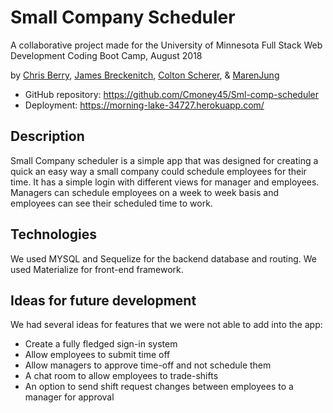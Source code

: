 # Small Company Scheduler

A collaborative project made for the University of Minnesota Full Stack Web Development Coding Boot Camp, August 2018

by [Chris Berry](https://github.com/Casttle), [James Breckenitch](https://github.com/jrbreckenitch), [Colton Scherer](https://github.com/Cmoney45), & [MarenJung](https://github.com/MarenJung)

* GitHub repository: https://github.com/Cmoney45/Sml-comp-scheduler
* Deployment: https://morning-lake-34727.herokuapp.com/

## Description

Small Company scheduler is a simple app that was designed for creating a quick an easy way a small company could schedule employees for their time. It has a simple login with different views for manager and employees. Managers can schedule employees on a week to week basis and employees can see their scheduled time to work.

## Technologies

We used MYSQL and Sequelize for the backend database and routing. We used Materialize for front-end framework. 

## Ideas for future development

We had several ideas for features that we were not able to add into the app:

* Create a fully fledged sign-in system
* Allow employees to submit time off
* Allow managers to approve time-off and not schedule them
* A chat room to allow employees to trade-shifts
* An option to send shift request changes between employees to a manager for approval
